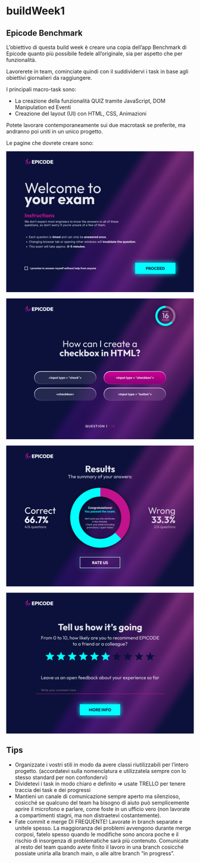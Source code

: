 # buildWeek1

## Epicode Benchmark

L’obiettivo di questa build week è creare una copia dell’app Benchmark di Epicode quanto più possibile fedele all’originale, sia per aspetto che per funzionalità.

Lavorerete in team, cominciate quindi con il suddividervi i task in base agli obiettivi giornalieri da raggiungere.

I principali macro-task sono:

- La creazione della funzionalità QUIZ tramite JavaScript, DOM Manipulation ed Eventi
- Creazione del layout  (UI) con HTML, CSS, Animazioni

Potete lavorare contemporaneamente sui due macrotask se preferite, ma andranno poi uniti in un unico progetto.

Le pagine che dovrete creare sono:

![Welcome Page](/BuildWeek-1/assets/doc/welcome.png "Welcome Page")

![Welcome Page](/BuildWeek-1/assets/doc/benchmark.png "Welcome Page")

![Welcome Page](/BuildWeek-1/assets/doc/results.png "Welcome Page")

![Welcome Page](/BuildWeek-1/assets/doc/feedback.png "Welcome Page")

## Tips

- Organizzate i vostri stili in modo da avere classi riutilizzabili per l’intero progetto. (accordatevi sulla nomenclatura e utilizzatela sempre con lo stesso standard per non confondervi)
- Dividetevi i task in modo chiaro e definito => usate TRELLO per tenere traccia dei task e dei progressi
- Mantieni un canale di comunicazione sempre aperto ma silenzioso, cosicché se qualcuno del team ha bisogno di aiuto può semplicemente aprire il microfono e parlare, come foste in un ufficio vero (non lavorate a compartimenti stagni, ma non distraetevi costantemente).
- Fate commit e merge DI FREQUENTE! Lavorate in branch separate e unitele spesso. La maggioranza dei problemi avvengono durante merge corposi, fatelo spesso quando le modifiche sono ancora poche e il rischio di insorgenza di problematiche sarà più contenuto. Comunicate al resto del team quando avete finito il lavoro in una branch cosicché possiate unirla alla branch main, o alle altre branch “in progress”.
